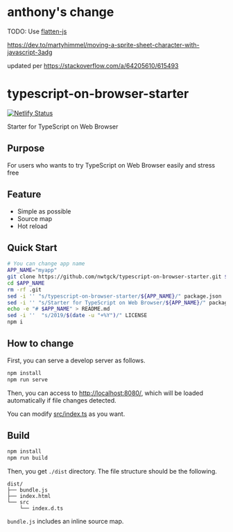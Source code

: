 # anthony's change

TODO: Use [flatten-js](https://github.com/alexbol99/flatten-js)

https://dev.to/martyhimmel/moving-a-sprite-sheet-character-with-javascript-3adg

updated per https://stackoverflow.com/a/64205610/615493

# typescript-on-browser-starter
[![Netlify Status](https://api.netlify.com/api/v1/badges/4cf13290-0bf6-4e80-a86e-7dd0d5371a5a/deploy-status)](https://app.netlify.com/sites/typescript-on-browser-starter/deploys)

Starter for TypeScript on Web Browser

## Purpose
For users who wants to try TypeScript on Web Browser easily and stress free

## Feature
* Simple as possible
* Source map
* Hot reload

## Quick Start

```bash
# You can change app name
APP_NAME="myapp"
git clone https://github.com/nwtgck/typescript-on-browser-starter.git $APP_NAME
cd $APP_NAME
rm -rf .git
sed -i '' "s/typescript-on-browser-starter/${APP_NAME}/" package.json
sed -i '' "s/Starter for TypeScript on Web Browser/${APP_NAME}/" package.json
echo -e "# $APP_NAME" > README.md
sed -i ''  "s/2019/$(date -u "+%Y")/" LICENSE 
npm i
```

## How to change

First, you can serve a develop server as follows.

```bash
npm install
npm run serve
```

Then, you can access to <http://localhost:8080/>, which will be loaded automatically if file changes detected.

You can modify [src/index.ts](src/index.ts) as you want.

## Build

```bash
npm install
npm run build
```

Then, you get `./dist` directory. The file structure should be the following.

```
dist/
├── bundle.js
├── index.html
└── src
    └── index.d.ts
```

`bundle.js` includes an inline source map.
